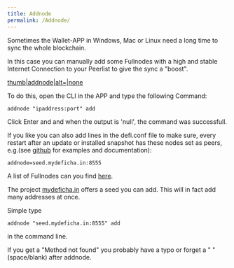```yaml
---
title: Addnode
permalink: /Addnode/
---
```


Sometimes the Wallet-APP in Windows, Mac or Linux need a long time to
sync the whole blockchain.

In this case you can manually add some Fullnodes with a high and stable
Internet Connection to your Peerlist to give the sync a "boost".

[thumb\|addnode\|alt=\|none](/File:Cli_addnode.jpg "wikilink")

To do this, open the CLI in the APP and type the following Command:

`addnode "ipaddress:port" add`

Click Enter and and when the output is 'null', the command was
successfull.

If you like you can also add lines in the defi.conf file to make sure,
every restart after an update or installed snapshot has these nodes set
as peers, e.g.(see
[github](https://github.com/DeFiCh/ain/blob/master/share/examples/default.conf)
for examples and documentation):

`addnode=seed.mydeficha.in:8555`

A list of Fullnodes can you find
[here](/Fullnode#List_of_Fullnodes "wikilink").

The project [mydeficha.in](https://mydeficha.in/) offers a seed you can
add. This will in fact add many addresses at once.

Simple type

`addnode "seed.mydeficha.in:8555" add`

in the command line.

If you get a "Method not found" you probably have a typo or forget a " "
(space/blank) after addnode.
